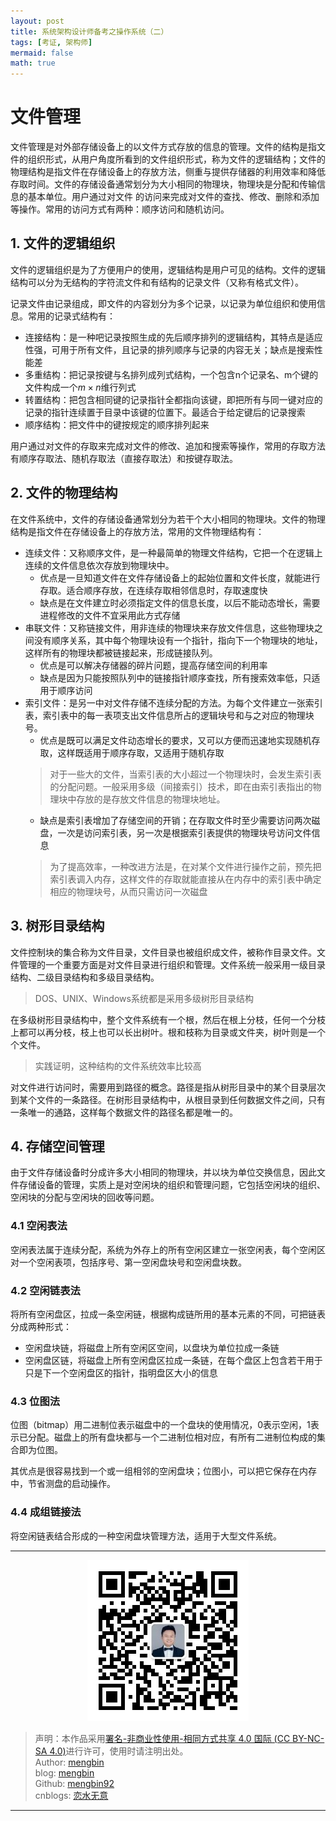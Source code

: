 ```yaml
---
layout: post
title: 系统架构设计师备考之操作系统（二）
tags: [考证, 架构师]
mermaid: false
math: true
---  
```


# 文件管理

文件管理是对外部存储设备上的以文件方式存放的信息的管理。文件的结构是指文件的组织形式，从用户角度所看到的文件组织形式，称为文件的逻辑结构；文件的物理结构是指文件在存储设备上的存放方法，侧重与提供存储器的利用效率和降低存取时间。文件的存储设备通常划分为大小相同的物理块，物理块是分配和传输信息的基本单位。用户通过对文件 的访问来完成对文件的查找、修改、删除和添加等操作。常用的访问方式有两种：顺序访问和随机访问。  

## 1. 文件的逻辑组织  

文件的逻辑组织是为了方便用户的使用，逻辑结构是用户可见的结构。文件的逻辑结构可以分为无结构的字符流文件和有结构的记录文件（又称有格式文件）。  

记录文件由记录组成，即文件的内容划分为多个记录，以记录为单位组织和使用信息。常用的记录式结构有：  

- 连接结构：是一种吧记录按照生成的先后顺序排列的逻辑结构，其特点是适应性强，可用于所有文件，且记录的排列顺序与记录的内容无关；缺点是搜索性能差
- 多重结构：把记录按键与名排列成列式结构，一个包含n个记录名、m个键的文件构成一个$m \times n$维行列式
- 转置结构：把包含相同键的记录指针全都指向该键，即把所有与同一键对应的记录的指针连续置于目录中该键的位置下。最适合于给定键后的记录搜索
- 顺序结构：把文件中的键按规定的顺序排列起来  

用户通过对文件的存取来完成对文件的修改、追加和搜索等操作，常用的存取方法有顺序存取法、随机存取法（直接存取法）和按键存取法。  

## 2. 文件的物理结构  

在文件系统中，文件的存储设备通常划分为若干个大小相同的物理块。文件的物理结构是指文件在存储设备上的存放方法，常用的文件物理结构有：  

- 连续文件：又称顺序文件，是一种最简单的物理文件结构，它把一个在逻辑上连续的文件信息依次存放到物理块中。
  - 优点是一旦知道文件在文件存储设备上的起始位置和文件长度，就能进行存取。适合顺序存放，在连续存取相邻信息时，存取速度快
  - 缺点是在文件建立时必须指定文件的信息长度，以后不能动态增长，需要进程修改的文件不宜采用此方式存储
- 串联文件：又称链接文件，用非连续的物理块来存放文件信息，这些物理块之间没有顺序关系，其中每个物理块设有一个指针，指向下一个物理块的地址，这样所有的物理块都被链接起来，形成链接队列。
  - 优点是可以解决存储器的碎片问题，提高存储空间的利用率
  - 缺点是因为只能按照队列中的链接指针顺序查找，所有搜索效率低，只适用于顺序访问
- 索引文件：是另一中对文件存储不连续分配的方法。为每个文件建立一张索引表，索引表中的每一表项支出文件信息所占的逻辑块号和与之对应的物理块号。
  - 优点是既可以满足文件动态增长的要求，又可以方便而迅速地实现随机存取，这样既适用于顺序存取，又适用于随机存取
  > 对于一些大的文件，当索引表的大小超过一个物理块时，会发生索引表的分配问题。一般采用多级（间接索引）技术，即在由索引表指出的物理块中存放的是存放文件信息的物理块地址。
  - 缺点是索引表增加了存储空间的开销；在存取文件时至少需要访问两次磁盘，一次是访问索引表，另一次是根据索引表提供的物理块号访问文件信息
  > 为了提高效率，一种改进方法是，在对某个文件进行操作之前，预先把索引表调入内存，这样文件的存取就能直接从在内存中的索引表中确定相应的物理块号，从而只需访问一次磁盘  

## 3. 树形目录结构  

文件控制块的集合称为文件目录，文件目录也被组织成文件，被称作目录文件。文件管理的一个重要方面是对文件目录进行组织和管理。文件系统一般采用一级目录结构、二级目录结构和多级目录结构。  

> DOS、UNIX、Windows系统都是采用多级树形目录结构  

在多级树形目录结构中，整个文件系统有一个根，然后在根上分枝，任何一个分枝上都可以再分枝，枝上也可以长出树叶。根和枝称为目录或文件夹，树叶则是一个个文件。  

> 实践证明，这种结构的文件系统效率比较高  

对文件进行访问时，需要用到路径的概念。路径是指从树形目录中的某个目录层次到某个文件的一条路径。在树形目录结构中，从根目录到任何数据文件之间，只有一条唯一的通路，这样每个数据文件的路径名都是唯一的。  

## 4. 存储空间管理  

由于文件存储设备时分成许多大小相同的物理块，并以块为单位交换信息，因此文件存储设备的管理，实质上是对空闲块的组织和管理问题，它包括空闲块的组织、空闲块的分配与空闲块的回收等问题。  

### 4.1 空闲表法  

空闲表法属于连续分配，系统为外存上的所有空闲区建立一张空闲表，每个空闲区对一个空闲表项，包括序号、第一空闲盘块号和空闲盘块数。  

### 4.2 空闲链表法  

将所有空闲盘区，拉成一条空闲链，根据构成链所用的基本元素的不同，可把链表分成两种形式：  

- 空闲盘块链，将磁盘上所有空闲区空间，以盘块为单位拉成一条链
- 空闲盘区链，将磁盘上所有空闲盘区拉成一条链，在每个盘区上包含若干用于只是下一个空闲盘区的指针，指明盘区大小的信息

### 4.3 位图法

位图（bitmap）用二进制位表示磁盘中的一个盘块的使用情况，0表示空闲，1表示已分配。磁盘上的所有盘块都与一个二进制位相对应，有所有二进制位构成的集合即为位图。  

其优点是很容易找到一个或一组相邻的空闲盘块；位图小，可以把它保存在内存中，节省测盘的启动操作。  

### 4.4 成组链接法  

将空闲链表结合形成的一种空闲盘块管理方法，适用于大型文件系统。  

---

<div align="center">
  <img src="../img/qrcode_wechat.jpg" alt="孟斯特">
</div>

> 声明：本作品采用[署名-非商业性使用-相同方式共享 4.0 国际 (CC BY-NC-SA 4.0)](https://creativecommons.org/licenses/by-nc-sa/4.0/deed.zh)进行许可，使用时请注明出处。  
> Author: [mengbin](mengbin1992@outlook.com)  
> blog: [mengbin](https://mengbin.top)  
> Github: [mengbin92](https://mengbin92.github.io/)  
> cnblogs: [恋水无意](https://www.cnblogs.com/lianshuiwuyi/)  

---
